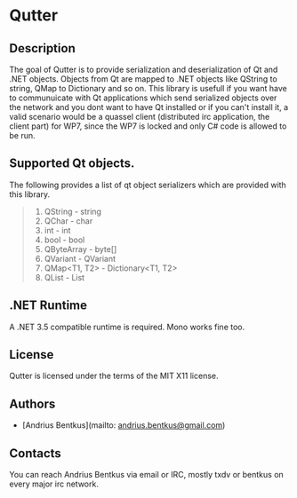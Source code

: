 Qutter
======

Description
-----------

The goal of Qutter is to provide serialization and deserialization
of Qt and .NET objects. Objects from Qt are mapped to .NET objects
like QString to string, QMap to Dictionary and so on. This library
is usefull if you want have to communuicate with Qt applications
which send serialized objects over the network and you dont want
to have Qt installed or if you can't install it, a valid scenario
would be a quassel client (distributed irc application, the
client part) for WP7, since the WP7 is locked and only C# code is
allowed to be run.

Supported Qt objects.
---------------------
The following provides a list of qt object serializers which are
provided with this library.

> 1. QString      - string
> 2. QChar        - char
> 3. int          - int
> 4. bool         - bool
> 4. QByteArray   - byte[]
> 5. QVariant     - QVariant
> 6. QMap<T1, T2> - Dictionary<T1, T2>
> 7. QList<T1>    - List<T1>


.NET Runtime
------------

A .NET 3.5 compatible runtime is required.
Mono works fine too.

License
-------

Qutter is licensed under the terms of the MIT X11 license.

Authors
-------

* [Andrius Bentkus](mailto: andrius.bentkus@gmail.com)

Contacts
--------

You can reach Andrius Bentkus via email or IRC, mostly txdv or bentkus
on every major irc network.
